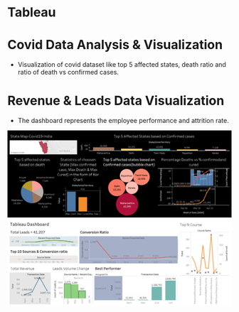 # Tableau

# Covid Data Analysis & Visualization

- Visualization of covid dataset like top 5 affected states, death ratio and ratio of death vs confirmed cases.

# Revenue & Leads Data Visualization

- The dashboard represents the employee performance and attrition rate.

<img src="Assets/Covid_Data_Dashboard.png" width="1000">

<img src="Assets/Revenue_Leads.png" width="1000">


